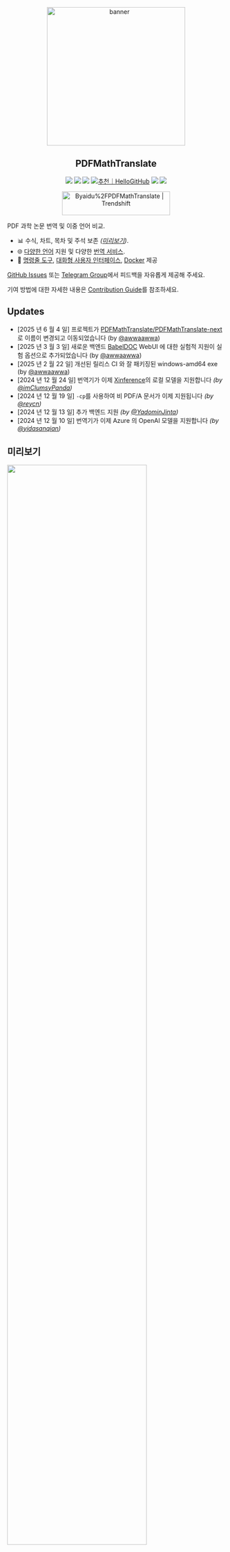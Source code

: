 <div align="center">

<img src="./docs/images/banner.png" width="320px"  alt="banner"/>

<h2 id="제목">PDFMathTranslate</h2>

<p>
  <!-- PyPI -->
  <a href="https://pypi.org/project/pdf2zh-next/">
    <img src="https://img.shields.io/pypi/v/pdf2zh-next"></a>
  <a href="https://pepy.tech/projects/pdf2zh-next">
    <img src="https://static.pepy.tech/badge/pdf2zh-next"></a>
  <a href="https://hub.docker.com/repository/docker/awwaawwa/pdfmathtranslate-next/tags">
    <img src="https://img.shields.io/docker/pulls/awwaawwa/pdfmathtranslate-next"></a>
  <a href="https://hellogithub.com/repository/8ec2cfd3ef744762bf531232fa32bc47" target="_blank"><img src="https://api.hellogithub.com/v1/widgets/recommend.svg?rid=8ec2cfd3ef744762bf531232fa32bc47&claim_uid=JQ0yfeBNjaTuqDU&theme=small" alt="추천｜HelloGitHub" /></a>
  <!-- <a href="https://gitcode.com/PDFMathTranslate/PDFMathTranslate-next/overview">
    <img src="https://gitcode.com/PDFMathTranslate/PDFMathTranslate-next/star/badge.svg"></a> -->
  <!-- <a href="https://huggingface.co/spaces/reycn/PDFMathTranslate-Docker">
    <img src="https://img.shields.io/badge/%F0%9F%A4%97-Online%20Demo-FF9E0D"></a> -->
  <!-- <a href="https://www.modelscope.cn/studios/AI-ModelScope/PDFMathTranslate"> -->
    <!-- <img src="https://img.shields.io/badge/ModelScope-Demo-blue"></a> -->
  <!-- <a href="https://github.com/PDFMathTranslate/PDFMathTranslate-next/pulls">
    <img src="https://img.shields.io/badge/contributions-welcome-green"></a> -->
  <a href="https://t.me/+Z9_SgnxmsmA5NzBl">
    <img src="https://img.shields.io/badge/Telegram-2CA5E0?style=flat-squeare&logo=telegram&logoColor=white"></a>
  <!-- License -->
  <a href="./LICENSE">
    <img src="https://img.shields.io/github/license/PDFMathTranslate/PDFMathTranslate-next"></a>
</p>

<a href="https://trendshift.io/repositories/12424" target="_blank"><img src="https://trendshift.io/api/badge/repositories/12424" alt="Byaidu%2FPDFMathTranslate | Trendshift" style="width: 250px; height: 55px;" width="250" height="55"/></a>

</div>

PDF 과학 논문 번역 및 이중 언어 비교.

- 📊 수식, 차트, 목차 및 주석 보존 _([미리보기](#미리보기))_.
- 🌐 [다양한 언어](https://pdf2zh-next.com/supported_languages.html) 지원 및 다양한 [번역 서비스](https://pdf2zh-next.com/advanced/Documentation-of-Translation-Services.html).
- 🤖 [명령줄 도구](https://pdf2zh-next.com/getting-started/USAGE_commandline.html), [대화형 사용자 인터페이스](https://pdf2zh-next.com/getting-started/USAGE_webui.html), [Docker](https://pdf2zh-next.com/getting-started/INSTALLATION_docker.html) 제공

[GitHub Issues](https://github.com/PDFMathTranslate/PDFMathTranslate-next/issues) 또는 [Telegram Group](https://t.me/+Z9_SgnxmsmA5NzBl)에서 피드백을 자유롭게 제공해 주세요.

기여 방법에 대한 자세한 내용은 [Contribution Guide](https://pdf2zh-next.com/community/Contribution-Guide.html)를 참조하세요.

<h2 id="업데이트">Updates</h2>

- [2025 년 6 월 4 일] 프로젝트가 [PDFMathTranslate/PDFMathTranslate-next](https://github.com/PDFMathTranslate/PDFMathTranslate-next)로 이름이 변경되고 이동되었습니다 (by [@awwaawwa](https://github.com/awwaawwa))
- [2025 년 3 월 3 일] 새로운 백엔드 [BabelDOC](https://github.com/funstory-ai/BabelDOC) WebUI 에 대한 실험적 지원이 실험 옵션으로 추가되었습니다 (by [@awwaawwa](https://github.com/awwaawwa))
- [2025 년 2 월 22 일] 개선된 릴리스 CI 와 잘 패키징된 windows-amd64 exe (by [@awwaawwa](https://github.com/awwaawwa))
- [2024 년 12 월 24 일] 번역기가 이제 [Xinference](https://github.com/xorbitsai/inference)의 로컬 모델을 지원합니다 _(by [@imClumsyPanda](https://github.com/imClumsyPanda))_
- [2024 년 12 월 19 일] `-cp`를 사용하여 비 PDF/A 문서가 이제 지원됩니다 _(by [@reycn](https://github.com/reycn))_
- [2024 년 12 월 13 일] 추가 백엔드 지원 _(by [@YadominJinta](https://github.com/YadominJinta))_
- [2024 년 12 월 10 일] 번역기가 이제 Azure 의 OpenAI 모델을 지원합니다 _(by [@yidasanqian](https://github.com/yidasanqian))_

<h2 id="미리보기">미리보기</h2>
<!-- <img src="./docs/images/preview.gif" width="80%"  alt="preview"/> -->
<img src="https://s.immersivetranslate.com/assets/r2-uploads/images/babeldoc-preview.png" width="80%"/>
</div>

<h2 id="demo">온라인 서비스 🌟</h2>

> [!NOTE]
>
> pdf2zh 2.0 은 현재 온라인 데모를 제공하지 않습니다

다음 데모 중 하나를 사용하여 저희 애플리케이션을 시험해 볼 수 있습니다:

- [v1.x 공개 무료 서비스](https://pdf2zh.com/) 설치 없이 온라인에서 이용 가능 _(권장)_.
- [Immersive Translate - BabelDOC](https://app.immersivetranslate.com/babel-doc/) 매월 1000 페이지 무료 이용 가능. _(권장)_
<!-- - [Demo hosted on HuggingFace](https://huggingface.co/spaces/reycn/PDFMathTranslate-Docker)
- [Demo hosted on ModelScope](https://www.modelscope.cn/studios/AI-ModelScope/PDFMathTranslate) without installation. -->

데모의 컴퓨팅 리소스는 제한적이므로 남용하지 않도록 주의해 주세요.

<h2 id="설치">설치 및 사용법</h2>

### 설치

1. [**Windows EXE**](https://pdf2zh-next.com/getting-started/INSTALLATION_winexe.html) <small>Windows 에 권장</small>
2. [**Docker**](https://pdf2zh-next.com/getting-started/INSTALLATION_docker.html) <small>Linux 에 권장</small>
3. [**uv** (a Python package manager)](https://pdf2zh-next.com/getting-started/INSTALLATION_uv.html) <small>macOS 에 권장</small>

---

### 사용법

1. [**WebUI** 사용하기](https://pdf2zh-next.com/getting-started/USAGE_webui.html)
2. [**Zotero 플러그인** 사용하기](https://github.com/guaguastandup/zotero-pdf2zh) (서드파티 프로그램)
3. [**명령줄** 사용하기](https://pdf2zh-next.com/getting-started/USAGE_commandline.html)

다양한 사용 사례에 맞춰 프로그램을 사용할 수 있는 여러 방법을 제공합니다. 자세한 내용은 [이 페이지](./getting-started/getting-started.md)를 확인하세요.

<h2 id="사용법">고급 옵션</h2>

자세한 설명은 각 옵션의 전체 목록을 확인할 수 있는 [고급 사용법](https://pdf2zh-next.com/advanced/advanced.html) 문서를 참조하세요.

<h2 id="다운스트림">2 차 개발 (API)</h2>

> [!NOTE]
>
> 현재 관련 문서가 제공되지 않습니다. 나중에 보충될 예정이니, 조금만 기다려 주세요.


<!-- For downstream applications, please refer to our document about [API Details](./docs/APIS.md) for futher information about:

- [Python API](./docs/APIS.md#api-python), how to use the program in other Python programs
- [HTTP API](./docs/APIS.md#api-http), how to communicate with a server with the program installed -->

<h2 id="langcode">언어 코드</h2>

필요한 언어로 번역하기 위해 어떤 코드를 사용해야 할지 모르겠다면 [이 문서](https://pdf2zh-next.com/advanced/Language-Codes.html)를 확인하세요

<!-- 
<h2 id="todo">TODOs</h2>

- [ ] Parse layout with DocLayNet based models, [PaddleX](https://github.com/PaddlePaddle/PaddleX/blob/17cc27ac3842e7880ca4aad92358d3ef8555429a/paddlex/repo_apis/PaddleDetection_api/object_det/official_categories.py#L81), [PaperMage](https://github.com/allenai/papermage/blob/9cd4bb48cbedab45d0f7a455711438f1632abebe/README.md?plain=1#L102), [SAM2](https://github.com/facebookresearch/sam2)

- [ ] Fix page rotation, table of contents, format of lists

- [ ] Fix pixel formula in old papers

- [ ] Async retry except KeyboardInterrupt

- [ ] Knuth–Plass algorithm for western languages

- [ ] Support non-PDF/A files

- [ ] Plugins of [Zotero](https://github.com/zotero/zotero) and [Obsidian](https://github.com/obsidianmd/obsidian-releases) -->

<h2 id="감사의_말">감사의 말</h2>

- [Immersive Translation](https://immersivetranslate.com)은 이 프로젝트에 활발히 기여하는 분들을 위해 매월 Pro 멤버십 리딤 코드를 후원합니다. 자세한 내용은 [CONTRIBUTOR_REWARD.md](https://github.com/funstory-ai/BabelDOC/blob/main/docs/CONTRIBUTOR_REWARD.md)에서 확인하세요.

- [SiliconFlow](https://siliconflow.cn)은 이 프로젝트를 위해 대규모 언어 모델 (LLM) 로 구동되는 무료 번역 서비스를 제공합니다.

- 1.x 버전: [Byaidu/PDFMathTranslate](https://github.com/Byaidu/PDFMathTranslate)


- 백엔드: [BabelDOC](https://github.com/funstory-ai/BabelDOC)

- PDF 라이브러리: [PyMuPDF](https://github.com/pymupdf/PyMuPDF)

- PDF 파싱: [Pdfminer.six](https://github.com/pdfminer/pdfminer.six)

- PDF 미리보기: [Gradio PDF](https://github.com/freddyaboulton/gradio-pdf)

- 레이아웃 파싱: [DocLayout-YOLO](https://github.com/opendatalab/DocLayout-YOLO)

- PDF 표준: [PDF Explained](https://zxyle.github.io/PDF-Explained/), [PDF Cheat Sheets](https://pdfa.org/resource/pdf-cheat-sheets/)

- 다국어 폰트: [BabelDOC-Assets](https://github.com/funstory-ai/BabelDOC-Assets) 참조

- [Asynchronize](https://github.com/multimeric/Asynchronize/tree/master?tab=readme-ov-file)

- [멀티프로세싱과 함께하는 Rich 로깅](https://github.com/SebastianGrans/Rich-multiprocess-logging/tree/main)

- Weblate 를 사용한 문서 국제화: [Weblate](https://weblate.org/)

<h2 id="conduct">코드 제출 전에</h2>

pdf2zh 를 더 나은 방향으로 발전시키기 위해 기여자들의 적극적인 참여를 환영합니다. 코드를 제출하기 전에 [행동 강령](https://pdf2zh-next.com/community/CODE_OF_CONDUCT.html)과 [기여 가이드](https://pdf2zh-next.com/community/Contribution-Guide.html)를 참고해 주세요.

<h2 id="contrib">기여자</h2>

<a href="https://github.com/PDFMathTranslate/PDFMathTranslate-next/graphs/contributors">
  <img src="https://opencollective.com/PDFMathTranslate/contributors.svg?width=890&button=false" />
</a>

![Alt](https://repobeats.axiom.co/api/embed/45529651750579e099960950f757449a410477ad.svg "Repobeats analytics image")

<h2 id="star_hist">스타 히스토리</h2>

<a href="https://star-history.com/#PDFMathTranslate/PDFMathTranslate-next&Date">
 <picture>
   <source media="(prefers-color-scheme: dark)" srcset="https://api.star-history.com/svg?repos=PDFMathTranslate/PDFMathTranslate-next&type=Date&theme=dark" />
   <source media="(prefers-color-scheme: light)" srcset="https://api.star-history.com/svg?repos=PDFMathTranslate/PDFMathTranslate-next&type=Date" />
   <img alt="Star History Chart" src="https://api.star-history.com/svg?repos=PDFMathTranslate/PDFMathTranslate-next&type=Date"/>
 </picture>
</a>

<div align="right"> 
<h6><small>이 페이지의 일부 내용은 GPT 에 의해 번역되었으며 오류가 포함될 수 있습니다.</small></h6>